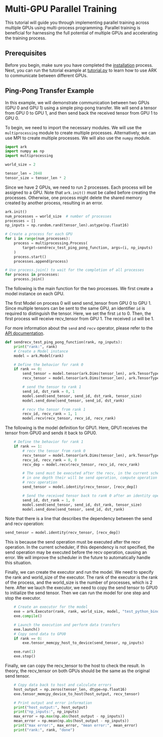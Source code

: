 # Multi-GPU Parallel Training

This tutorial will guide you through implementing parallel training across multiple GPUs using multi-process programming. Parallel training is beneficial for harnessing the full potential of multiple GPUs and accelerating the training process.

## Prerequisites

Before you begin, make sure you have completed the [installation](./install.md) process. Next, you can run the tutorial example at [tutorial.py](../examples/tutorial/tutorial.py) to learn how to use ARK to communicate between different GPUs.

## Ping-Pong Transfer Example

In this example, we will demonstrate communication between two GPUs (GPU 0 and GPU 1) using a simple ping-pong transfer. We will send a tensor from GPU 0 to GPU 1, and then send back the received tensor from GPU 1 to GPU 0.

To begin, we need to import the necessary modules. We will use the `multiprocessing` module to create multiple processes. Alternatively, we can use MPI to create multiple processes. We will also use the `numpy` module.

```python
import ark
import numpy as np
import multiprocessing

world_size = 2

tensor_len = 2048
tensor_size = tensor_len * 2
```

Since we have 2 GPUs, we need to run 2 processes. Each process will be assigned to a GPU. Note that `ark.init()` must be called before creating the processes. Otherwise, one process might delete the shared memory created by another process, resulting in an error.

```python
ark.init()
num_processes = world_size  # number of processes
processes = []
np_inputs = np.random.rand(tensor_len).astype(np.float16)

# Create a process for each GPU  
for i in range(num_processes):
    process = multiprocessing.Process(
        target=sendrecv_test_ping_pong_function, args=(i, np_inputs)
    )
    process.start()
    processes.append(process)

# Use process.join() to wait for the completion of all processes
for process in processes:
    process.join()
```

The following is the main function for the two processes. We first create a model instance on each GPU.

The first Model on process 0 will send send_tensor from GPU 0 to GPU 1. Since multiple tensors can be sent to the same GPU, an identifier `id` is required to distinguish the tensor. Here, we set the first `id` to 0. Then, the first process will receive recv_tensor from GPU 1. The received `id` will be 1.

For more information about the `send` and `recv` operator, please refer to the [API documentation](../docs/api.md).

```python
def sendrecv_test_ping_pong_function(rank, np_inputs):
    print("rank:", rank)
    # Create a Model instance
    model = ark.Model(rank)

    # Define the behavior for rank 0
    if rank == 0:
        send_tensor = model.tensor(ark.Dims(tensor_len), ark.TensorType.FP16)
        recv_tensor = model.tensor(ark.Dims(tensor_len), ark.TensorType.FP16)

        # send the tensor to rank 1
        send_id, dst_rank = 0, 1
        model.send(send_tensor, send_id, dst_rank, tensor_size)
        model.send_done(send_tensor, send_id, dst_rank)

        # recv the tensor from rank 1
        recv_id, recv_rank = 1, 1
        model.recv(recv_tensor, recv_id, recv_rank)
```

The following is the model definition for GPU1. Here, GPU1 receives the tensor from GPU0 and sends it back to GPU0.

```python
    # Define the behavior for rank 1
    if rank == 1:
        # recv the tensor from rank 0
        recv_tensor = model.tensor(ark.Dims(tensor_len), ark.TensorType.FP16)
        recv_id, recv_rank = 0, 0
        recv_dep = model.recv(recv_tensor, recv_id, recv_rank)

        # The send must be executed after the recv, in the current scheduler, 
        # in one depth their will be send operation, compute operation and 
        # recv operation
        send_tensor = model.identity(recv_tensor, [recv_dep])

        # Send the received tensor back to rank 0 after an identity operation
        send_id, dst_rank = 1, 0
        model.send(send_tensor, send_id, dst_rank, tensor_size)
        model.send_done(send_tensor, send_id, dst_rank)
```

Note that there is a line that describes the dependency between the send and recv operation:

```python
send_tensor = model.identity(recv_tensor, [recv_dep])
```

This is because the send operation must be executed after the recv operation. In the current scheduler, if this dependency is not specified, the send operation may be executed before the recv operation, causing an error. We will improve the scheduler in the future to automatically handle this situation.
    
Finally, we can create the executor and run the model. We need to specify the rank and world_size of the executor. The rank of the executor is the rank of the process, and the world_size is the number of processes, which is 2 here.
After we lauch the executor, we need to copy the send tensor to GPU0 to initialize the send tensor. Then we can run the model for one step and stop the executor.

```python
    # Create an executor for the model
    exe = ark.Executor(rank, rank, world_size, model, "test_python_bindings")
    exe.compile()

    # Launch the execution and perform data transfers
    exe.launch()
    # Copy send data to GPU0
    if rank == 0:
        exe.tensor_memcpy_host_to_device(send_tensor, np_inputs)

    exe.run(1)
    exe.stop()
```

Finally, we can copy the recv_tensor to the host to check the result. In theory, the recv_tensor on both GPUs should be the same as the original send tensor.

```python
    # Copy data back to host and calculate errors
    host_output = np.zeros(tensor_len, dtype=np.float16)
    exe.tensor_memcpy_device_to_host(host_output, recv_tensor)

    # Print output and error information
    print("host_output:", host_output)
    print("np_inputs:", np_inputs)
    max_error = np.max(np.abs(host_output - np_inputs))
    mean_error = np.mean(np.abs(host_output - np_inputs))
    print("max error:", max_error, "mean error:", mean_error)
    print("rank:", rank, "done")
```